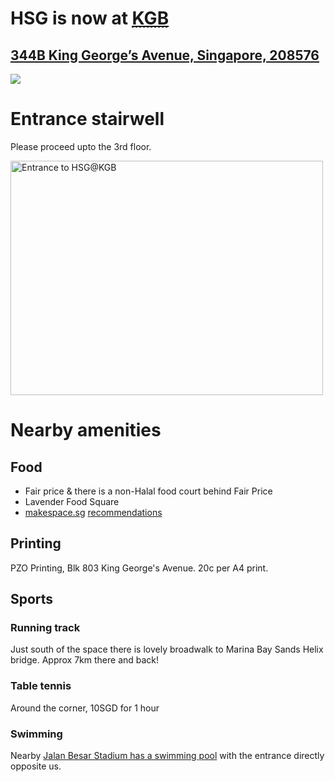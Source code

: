 <h1>HSG is now at <a href=http://www.flickr.com/photos/hendry/10849527296><abbr title="King George Building">KGB</abbr></a></h1>

<h2><a href="https://maps.google.com.sg/?q=344B%20King%20George%20Avenue,%20Singapore,%20208576">344B King George&#8217;s Avenue, Singapore, 208576</a></h2>

<p><img src="http://maps.googleapis.com/maps/api/staticmap?zoom=16&amp;size=1200x600&amp;maptype=roadmap&amp;markers=%7C1.3104381856185,103.86247224201&amp;sensor=true" /></p>

# Entrance stairwell

Please proceed upto the 3rd floor.

<a href="http://www.flickr.com/photos/hendry/10849464725" title="Entrance to HSG@KGB by Kai Hendry, on Flickr"><img src="//farm3.staticflickr.com/2852/10849464725_833858d6ba.jpg" width="500" height="375" alt="Entrance to HSG@KGB"></a>

# Nearby amenities

## Food

* Fair price & there is a non-Halal food court behind Fair Price
* Lavender Food Square
* [makespace.sg](http://makespace.sg/) [recommendations](https://hackpad.com/Best-Eating-Places-around-Makespace-fySmJkJGhwq)

## Printing

PZO Printing, Blk 803 King George's Avenue. 20c per A4 print.

## Sports

### Running track

Just south of the space there is lovely broadwalk to Marina Bay Sands Helix bridge. Approx 7km there and back!

### Table tennis

Around the corner, 10SGD for 1 hour

### Swimming

Nearby [Jalan Besar Stadium has a swimming pool](http://www.singaporeswimming.com/pools/jalan-besar-swimming-pool/) with the entrance directly opposite us.
